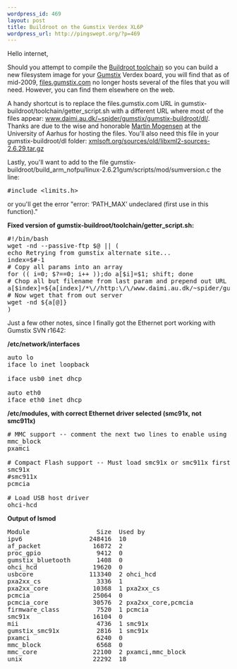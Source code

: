 ```yaml
--- 
wordpress_id: 469
layout: post
title: Buildroot on the Gumstix Verdex XL6P
wordpress_url: http://pingswept.org/?p=469
---
```

Hello internet,

Should you attempt to compile the <a href="http://buildroot.uclibc.org/">Buildroot toolchain</a> so you can build a new filesystem image for your <a href="http://gumstix.com">Gumstix</a> Verdex board, you will find that as of mid-2009, <a href="http://files.gumstix.com">files.gumstix.com</a> no longer hosts several of the files that you will need. However, you can find them elsewhere on the web.

A handy shortcut is to replace the files.gumstix.com URL in gumstix-buildroot/toolchain/getter_script.sh with a different URL where most of the files appear:
<a href="http://www.daimi.au.dk/~spider/gumstix/gumstix-buildroot/dl/">www.daimi.au.dk/~spider/gumstix/gumstix-buildroot/dl/</a>. Thanks are due to the wise and honorable <a href="http://www.daimi.au.dk/~spider/">Martin Mogensen</a> at the University of Aarhus for hosting the files. You'll also need this file in your gumstix-buildroot/dl folder: <a href="http://xmlsoft.org/sources/old/libxml2-sources-2.6.29.tar.gz">xmlsoft.org/sources/old/libxml2-sources-2.6.29.tar.gz</a>

Lastly, you'll want to add to the file gumstix-buildroot/build_arm_nofpu/linux-2.6.21gum/scripts/mod/sumversion.c the line:

<pre lang="c">
#include &lt;limits.h&gt;
</pre>

or you'll get the error "error: ‘PATH_MAX’ undeclared (first use in this function)."

**Fixed version of gumstix-buildroot/toolchain/getter_script.sh:**

<pre lang="bash">
#!/bin/bash
wget -nd --passive-ftp $@ || (
echo Retrying from gumstix alternate site...
index=$#-1
# Copy all params into an array
for (( i=0; $?==0; i++ ));do a[$i]=$1; shift; done
# Chop all but filename from last param and prepend out URL
a[$index]=${a[index]/*\//http:\/\/www.daimi.au.dk/~spider/gumstix/gumstix-buildroot/dl/}
# Now wget that from out server
wget -nd ${a[@]}
)
</pre>

Just a few other notes, since I finally got the Ethernet port working with Gumstix SVN r1642:

**/etc/network/interfaces**

<pre lang="bash">
auto lo
iface lo inet loopback

iface usb0 inet dhcp

auto eth0
iface eth0 inet dhcp
</pre>

**/etc/modules, with correct Ethernet driver selected (smc91x, not smc911x)**

<pre lang="bash">
# MMC support -- comment the next two lines to enable using CF
mmc_block
pxamci

# Compact Flash support -- Must load smc91x or smc911x first!!
smc91x
#smc911x
pcmcia

# Load USB host driver
ohci-hcd
</pre>

**Output of lsmod**

<pre lang="bash">
Module                  Size  Used by
ipv6                  248416  10
af_packet              16872  2
proc_gpio               9412  0
gumstix_bluetooth       1408  0
ohci_hcd               19620  0
usbcore               113340  2 ohci_hcd
pxa2xx_cs               3336  1
pxa2xx_core            10368  1 pxa2xx_cs
pcmcia                 25064  0
pcmcia_core            30576  2 pxa2xx_core,pcmcia
firmware_class          7520  1 pcmcia
smc91x                 16104  0
mii                     4736  1 smc91x
gumstix_smc91x          2816  1 smc91x
pxamci                  6240  0
mmc_block               6568  0
mmc_core               22100  2 pxamci,mmc_block
unix                   22292  18
</pre>

